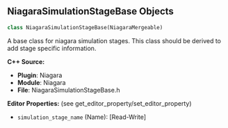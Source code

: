 ## NiagaraSimulationStageBase Objects

```python
class NiagaraSimulationStageBase(NiagaraMergeable)
```

A base class for niagara simulation stages.  This class should be derived to add stage specific information.

**C++ Source:**

- **Plugin**: Niagara
- **Module**: Niagara
- **File**: NiagaraSimulationStageBase.h

**Editor Properties:** (see get_editor_property/set_editor_property)

- ``simulation_stage_name`` (Name):  [Read-Write]

<a id="unreal.DEditorParameterValue"></a>